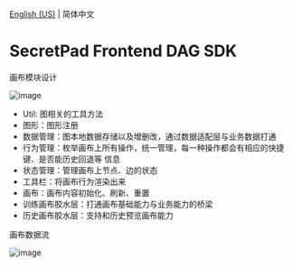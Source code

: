 [English (US)](README.md) | 简体中文

# SecretPad Frontend DAG SDK

画布模块设计

![image](https://github.com/secretflow/secretpad-frontend/assets/46579290/bc56b079-0b79-4305-8406-3181a4fd0620)

- Util: 图相关的工具方法
- 图形：图形注册
- 数据管理：图本地数据存储以及增删改，通过数据适配层与业务数据打通
- 行为管理：枚举画布上所有操作，统一管理，每一种操作都会有相应的快捷键、是否能历史回退等
  信息
- 状态管理：管理画布上节点、边的状态
- 工具栏：将画布行为渲染出来
- 画布：画布内容初始化、刷新、重置
- 训练画布胶水层：打通画布基础能力与业务能力的桥梁
- 历史画布胶水层：支持和历史预览画布能力

画布数据流

![image](https://github.com/secretflow/secretpad-frontend/assets/46579290/9b9374e0-dbe0-4258-8f03-f309fd350e40)

